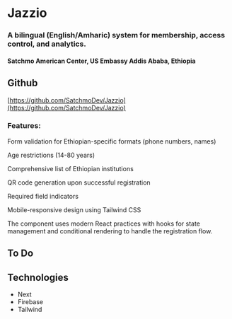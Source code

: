 # Jazzio
### A bilingual (English/Amharic) system for membership, access control, and analytics.
#### Satchmo American Center, US Embassy Addis Ababa, Ethiopia

## Github
[https://github.com/SatchmoDev/Jazzio](https://github.com/SatchmoDev/Jazzio)

### Features:

Form validation for Ethiopian-specific formats (phone numbers, names)

Age restrictions (14-80 years)

Comprehensive list of Ethiopian institutions

QR code generation upon successful registration

Required field indicators

Mobile-responsive design using Tailwind CSS

The component uses modern React practices with hooks for state management and conditional rendering to handle the registration flow.


## To Do


## Technologies

- Next
- Firebase
- Tailwind
